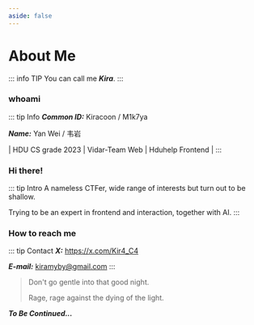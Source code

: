 ```yaml
---
aside: false
---
```


# About Me

::: info TIP
You can call me ***Kira***.
:::

### whoami

::: tip Info
***Common ID:*** Kiracoon / M1k7ya

***Name:*** Yan Wei / 韦岩

| HDU CS grade 2023 | Vidar-Team Web | Hduhelp Frontend |
:::

### Hi there!

::: tip Intro
A nameless CTFer, wide range of interests but turn out to be shallow.

Trying to be an expert in frontend and interaction, together with AI.
:::

### How to reach me

::: tip Contact
***X:*** https://x.com/Kir4_C4

***E-mail:*** kiramyby@gmail.com
:::

> Don't go gentle into that good night.
>
>Rage, rage against the dying of the light.

***To Be Continued...***
